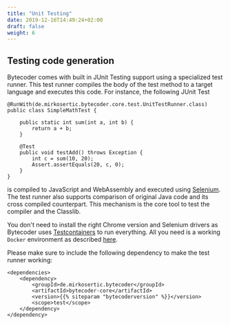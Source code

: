 ```yaml
---
title: "Unit Testing"
date: 2019-12-16T14:49:24+02:00
draft: false
weight: 6
---
```


## Testing code generation

Bytecoder comes with built in JUnit Testing support using a specialized test runner. This test runner compiles the body of the test method to a target language
and executes this code. For instance, the following JUnit Test

```
@RunWith(de.mirkosertic.bytecoder.core.test.UnitTestRunner.class)
public class SimpleMathTest {

    public static int sum(int a, int b) {
        return a + b;
    }

    @Test
    public void testAdd() throws Exception {
        int c = sum(10, 20);
        Assert.assertEquals(20, c, 0);
    }
}
```

is compiled to JavaScript and WebAssembly and executed using [Selenium](https://selenium.dev/). 
The test runner also supports comparison of original Java code and its cross compiled counterpart. 
This mechanism is the core tool to test the compiler and the Classlib.

You don't need to install the right Chrome version and Selenium drivers as Bytecoder 
uses [Testcontainers](https://www.testcontainers.org/) to run everything.
All you need is a working `Docker` environment as described [here](https://www.testcontainers.org/supported_docker_environment/).  

Please make sure to include the following dependency to make the test runner working:

```
<dependencies>
    <dependency>
        <groupId>de.mirkosertic.bytecoder</groupId>
        <artifactId>bytecoder-core</artifactId>
        <version>{{% siteparam "bytecoderversion" %}}</version>
        <scope>test</scope>
    </dependency>
</dependency>
```
